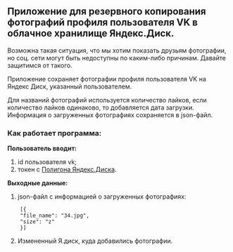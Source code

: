 ## Приложение для резервного копирования фотографий профиля пользователя VK в облачное хранилище Яндекс.Диск.  

Возможна такая ситуация, что мы хотим показать друзьям фотографии, но соц. сети могут быть недоступны по каким-либо причинам. Давайте защитимся от такого. 

Приложение сохраняет фотографии профиля пользователя VK на Яндекс Диск, указанный пользователем.

Для названий фотографий используется количество лайков, если количество лайков одинаково, то добавляется дата загрузки.  
Информация o загруженных фотографиях сохраняется в json-файл.

### Как работает программа: 

**Пользователь вводит:**
1. id пользователя vk;
2. токен с [Полигона Яндекс.Диска](https://yandex.ru/dev/disk/poligon/).

**Выходные данные:**
1. json-файл с информацией о загруженных фотографиях:
```
    [{
    "file_name": "34.jpg",
    "size": "z"
    }]
```
2. Измененный Я.диск, куда добавились фотографии.
